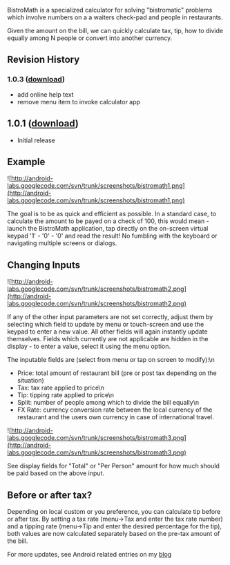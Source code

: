 BistroMath is a specialized calculator for solving "bistromatic" problems which involve numbers on a a waiters check-pad and people in restaurants.

Given the amount on the bill, we can quickly calculate tax, tip, how to divide equally among N people or convert into another currency.

## Revision History ##
### 1.0.3 ([download](http://android-labs.googlecode.com/files/BistroMath.1.0.3.apk)) ###
  * add online help text
  * remove menu item to invoke calculator app

## 1.0.1 ([download](http://android-labs.googlecode.com/files/BistroMath.apk)) ##
  * Initial release

## Example ##
![http://android-labs.googlecode.com/svn/trunk/screenshots/bistromath1.png](http://android-labs.googlecode.com/svn/trunk/screenshots/bistromath1.png)

The goal is to be as quick and efficient as possible. In a standard case, to calculate the amount to be payed on a check of 100, this would mean - launch the BistroMath application, tap directly on the on-screen virtual keypad '1' - '0' - '0' and read the result! No fumbling with the keyboard or navigating multiple screens or dialogs.


## Changing Inputs ##
![http://android-labs.googlecode.com/svn/trunk/screenshots/bistromath2.png](http://android-labs.googlecode.com/svn/trunk/screenshots/bistromath2.png)

If any of the other input parameters are not set correctly, adjust them by selecting which field to update by menu or touch-screen and use the keypad to enter a new value. All other fields will again instantly update themselves. Fields which currently are not applicable are hidden in the display - to enter a value, select it using the menu option.

The inputable fields are (select from menu or tap on screen to modify):\n
  * Price: total amount of restaurant bill (pre or post tax depending on the situation)
  * Tax: tax rate applied to price\n
  * Tip: tipping rate applied to price\n
  * Split: number of people among which to divide the bill equally\n
  * FX Rate: currency conversion rate between the local currency of the restaurant and the users own currency in case of international travel.

![http://android-labs.googlecode.com/svn/trunk/screenshots/bistromath3.png](http://android-labs.googlecode.com/svn/trunk/screenshots/bistromath3.png)

See display fields for "Total" or "Per Person" amount for how much should be paid based on the above input.

## Before or after tax? ##
Depending on local custom or you preference, you can calculate tip before or after tax. By setting a tax rate (menu->Tax and enter the tax rate number) and a tipping rate (menu->Tip and enter the desired percentage for the tip), both values are now calculated separately based on the pre-tax amount of the bill.

For more updates, see Android related entries on my [blog](http://blog.kugelfish.com/search/label/Android)